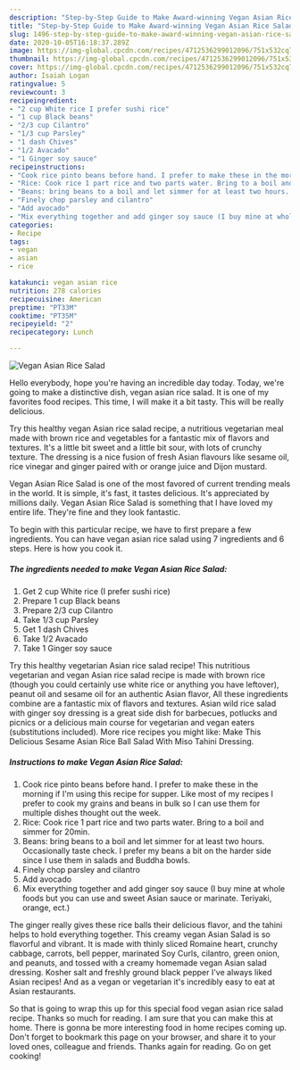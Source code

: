 ```yaml
---
description: "Step-by-Step Guide to Make Award-winning Vegan Asian Rice Salad"
title: "Step-by-Step Guide to Make Award-winning Vegan Asian Rice Salad"
slug: 1496-step-by-step-guide-to-make-award-winning-vegan-asian-rice-salad
date: 2020-10-05T16:18:37.289Z
image: https://img-global.cpcdn.com/recipes/4712536299012096/751x532cq70/vegan-asian-rice-salad-recipe-main-photo.jpg
thumbnail: https://img-global.cpcdn.com/recipes/4712536299012096/751x532cq70/vegan-asian-rice-salad-recipe-main-photo.jpg
cover: https://img-global.cpcdn.com/recipes/4712536299012096/751x532cq70/vegan-asian-rice-salad-recipe-main-photo.jpg
author: Isaiah Logan
ratingvalue: 5
reviewcount: 3
recipeingredient:
- "2 cup White rice I prefer sushi rice"
- "1 cup Black beans"
- "2/3 cup Cilantro"
- "1/3 cup Parsley"
- "1 dash Chives"
- "1/2 Avacado"
- "1 Ginger soy sauce"
recipeinstructions:
- "Cook rice pinto beans before hand. I prefer to make these in the morning if I&#39;m using this recipe for supper. Like most of my recipes I prefer to cook my grains and beans in bulk so I can use them for multiple dishes thought out the week."
- "Rice: Cook rice 1 part rice and two parts water. Bring to a boil and simmer for 20min."
- "Beans: bring beans to a boil and let simmer for at least two hours. Occasionally taste check. I prefer my beans a bit on the harder side since I use them in salads and Buddha bowls."
- "Finely chop parsley and cilantro"
- "Add avocado"
- "Mix everything together and add ginger soy sauce (I buy mine at whole foods but you can use and sweet Asian sauce or marinate. Teriyaki, orange, ect.)"
categories:
- Recipe
tags:
- vegan
- asian
- rice

katakunci: vegan asian rice 
nutrition: 278 calories
recipecuisine: American
preptime: "PT33M"
cooktime: "PT35M"
recipeyield: "2"
recipecategory: Lunch

---
```



![Vegan Asian Rice Salad](https://img-global.cpcdn.com/recipes/4712536299012096/751x532cq70/vegan-asian-rice-salad-recipe-main-photo.jpg)

Hello everybody, hope you're having an incredible day today. Today, we're going to make a distinctive dish, vegan asian rice salad. It is one of my favorites food recipes. This time, I will make it a bit tasty. This will be really delicious.

Try this healthy vegan Asian rice salad recipe, a nutritious vegetarian meal made with brown rice and vegetables for a fantastic mix of flavors and textures. It&#39;s a little bit sweet and a little bit sour, with lots of crunchy texture. The dressing is a nice fusion of fresh Asian flavours like sesame oil, rice vinegar and ginger paired with or orange juice and Dijon mustard.

Vegan Asian Rice Salad is one of the most favored of current trending meals in the world. It is simple, it's fast, it tastes delicious. It's appreciated by millions daily. Vegan Asian Rice Salad is something that I have loved my entire life. They're fine and they look fantastic.


To begin with this particular recipe, we have to first prepare a few ingredients. You can have vegan asian rice salad using 7 ingredients and 6 steps. Here is how you cook it.

<!--inarticleads1-->

##### The ingredients needed to make Vegan Asian Rice Salad:

1. Get 2 cup White rice (I prefer sushi rice)
1. Prepare 1 cup Black beans
1. Prepare 2/3 cup Cilantro
1. Take 1/3 cup Parsley
1. Get 1 dash Chives
1. Take 1/2 Avacado
1. Take 1 Ginger soy sauce


Try this healthy vegetarian Asian rice salad recipe! This nutritious vegetarian and vegan Asian rice salad recipe is made with brown rice (though you could certainly use white rice or anything you have leftover), peanut oil and sesame oil for an authentic Asian flavor, All these ingredients combine are a fantastic mix of flavors and textures. Asian wild rice salad with ginger soy dressing is a great side dish for barbecues, potlucks and picnics or a delicious main course for vegetarian and vegan eaters (substitutions included). More rice recipes you might like: Make This Delicious Sesame Asian Rice Ball Salad With Miso Tahini Dressing. 

<!--inarticleads2-->

##### Instructions to make Vegan Asian Rice Salad:

1. Cook rice pinto beans before hand. I prefer to make these in the morning if I&#39;m using this recipe for supper. Like most of my recipes I prefer to cook my grains and beans in bulk so I can use them for multiple dishes thought out the week.
1. Rice: Cook rice 1 part rice and two parts water. Bring to a boil and simmer for 20min.
1. Beans: bring beans to a boil and let simmer for at least two hours. Occasionally taste check. I prefer my beans a bit on the harder side since I use them in salads and Buddha bowls.
1. Finely chop parsley and cilantro
1. Add avocado
1. Mix everything together and add ginger soy sauce (I buy mine at whole foods but you can use and sweet Asian sauce or marinate. Teriyaki, orange, ect.)


The ginger really gives these rice balls their delicious flavor, and the tahini helps to hold everything together. This creamy vegan Asian Salad is so flavorful and vibrant. It is made with thinly sliced Romaine heart, crunchy cabbage, carrots, bell pepper, marinated Soy Curls, cilantro, green onion, and peanuts, and tossed with a creamy homemade vegan Asian salad dressing. Kosher salt and freshly ground black pepper I&#39;ve always liked Asian recipes! And as a vegan or vegetarian it&#39;s incredibly easy to eat at Asian restaurants. 

So that is going to wrap this up for this special food vegan asian rice salad recipe. Thanks so much for reading. I am sure that you can make this at home. There is gonna be more interesting food in home recipes coming up. Don't forget to bookmark this page on your browser, and share it to your loved ones, colleague and friends. Thanks again for reading. Go on get cooking!
